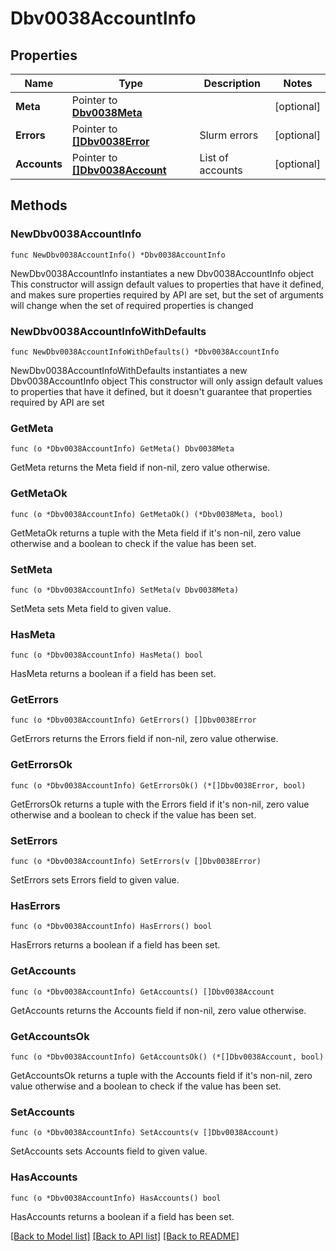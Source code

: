 # Dbv0038AccountInfo

## Properties

Name | Type | Description | Notes
------------ | ------------- | ------------- | -------------
**Meta** | Pointer to [**Dbv0038Meta**](Dbv0038Meta.md) |  | [optional] 
**Errors** | Pointer to [**[]Dbv0038Error**](Dbv0038Error.md) | Slurm errors | [optional] 
**Accounts** | Pointer to [**[]Dbv0038Account**](Dbv0038Account.md) | List of accounts | [optional] 

## Methods

### NewDbv0038AccountInfo

`func NewDbv0038AccountInfo() *Dbv0038AccountInfo`

NewDbv0038AccountInfo instantiates a new Dbv0038AccountInfo object
This constructor will assign default values to properties that have it defined,
and makes sure properties required by API are set, but the set of arguments
will change when the set of required properties is changed

### NewDbv0038AccountInfoWithDefaults

`func NewDbv0038AccountInfoWithDefaults() *Dbv0038AccountInfo`

NewDbv0038AccountInfoWithDefaults instantiates a new Dbv0038AccountInfo object
This constructor will only assign default values to properties that have it defined,
but it doesn't guarantee that properties required by API are set

### GetMeta

`func (o *Dbv0038AccountInfo) GetMeta() Dbv0038Meta`

GetMeta returns the Meta field if non-nil, zero value otherwise.

### GetMetaOk

`func (o *Dbv0038AccountInfo) GetMetaOk() (*Dbv0038Meta, bool)`

GetMetaOk returns a tuple with the Meta field if it's non-nil, zero value otherwise
and a boolean to check if the value has been set.

### SetMeta

`func (o *Dbv0038AccountInfo) SetMeta(v Dbv0038Meta)`

SetMeta sets Meta field to given value.

### HasMeta

`func (o *Dbv0038AccountInfo) HasMeta() bool`

HasMeta returns a boolean if a field has been set.

### GetErrors

`func (o *Dbv0038AccountInfo) GetErrors() []Dbv0038Error`

GetErrors returns the Errors field if non-nil, zero value otherwise.

### GetErrorsOk

`func (o *Dbv0038AccountInfo) GetErrorsOk() (*[]Dbv0038Error, bool)`

GetErrorsOk returns a tuple with the Errors field if it's non-nil, zero value otherwise
and a boolean to check if the value has been set.

### SetErrors

`func (o *Dbv0038AccountInfo) SetErrors(v []Dbv0038Error)`

SetErrors sets Errors field to given value.

### HasErrors

`func (o *Dbv0038AccountInfo) HasErrors() bool`

HasErrors returns a boolean if a field has been set.

### GetAccounts

`func (o *Dbv0038AccountInfo) GetAccounts() []Dbv0038Account`

GetAccounts returns the Accounts field if non-nil, zero value otherwise.

### GetAccountsOk

`func (o *Dbv0038AccountInfo) GetAccountsOk() (*[]Dbv0038Account, bool)`

GetAccountsOk returns a tuple with the Accounts field if it's non-nil, zero value otherwise
and a boolean to check if the value has been set.

### SetAccounts

`func (o *Dbv0038AccountInfo) SetAccounts(v []Dbv0038Account)`

SetAccounts sets Accounts field to given value.

### HasAccounts

`func (o *Dbv0038AccountInfo) HasAccounts() bool`

HasAccounts returns a boolean if a field has been set.


[[Back to Model list]](../README.md#documentation-for-models) [[Back to API list]](../README.md#documentation-for-api-endpoints) [[Back to README]](../README.md)


